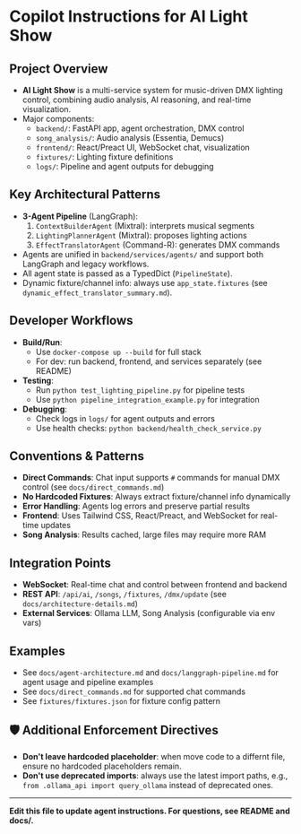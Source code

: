 # Copilot Instructions for AI Light Show

## Project Overview
- **AI Light Show** is a multi-service system for music-driven DMX lighting control, combining audio analysis, AI reasoning, and real-time visualization.
- Major components:
  - `backend/`: FastAPI app, agent orchestration, DMX control
  - `song_analysis/`: Audio analysis (Essentia, Demucs)
  - `frontend/`: React/Preact UI, WebSocket chat, visualization
  - `fixtures/`: Lighting fixture definitions
  - `logs/`: Pipeline and agent outputs for debugging

## Key Architectural Patterns
- **3-Agent Pipeline** (LangGraph):
  1. `ContextBuilderAgent` (Mixtral): interprets musical segments
  2. `LightingPlannerAgent` (Mixtral): proposes lighting actions
  3. `EffectTranslatorAgent` (Command-R): generates DMX commands
- Agents are unified in `backend/services/agents/` and support both LangGraph and legacy workflows.
- All agent state is passed as a TypedDict (`PipelineState`).
- Dynamic fixture/channel info: always use `app_state.fixtures` (see `dynamic_effect_translator_summary.md`).

## Developer Workflows
- **Build/Run**:
  - Use `docker-compose up --build` for full stack
  - For dev: run backend, frontend, and services separately (see README)
- **Testing**:
  - Run `python test_lighting_pipeline.py` for pipeline tests
  - Use `python pipeline_integration_example.py` for integration
- **Debugging**:
  - Check logs in `logs/` for agent outputs and errors
  - Use health checks: `python backend/health_check_service.py`

## Conventions & Patterns
- **Direct Commands**: Chat input supports `#` commands for manual DMX control (see `docs/direct_commands.md`)
- **No Hardcoded Fixtures**: Always extract fixture/channel info dynamically
- **Error Handling**: Agents log errors and preserve partial results
- **Frontend**: Uses Tailwind CSS, React/Preact, and WebSocket for real-time updates
- **Song Analysis**: Results cached, large files may require more RAM

## Integration Points
- **WebSocket**: Real-time chat and control between frontend and backend
- **REST API**: `/api/ai`, `/songs`, `/fixtures`, `/dmx/update` (see `docs/architecture-details.md`)
- **External Services**: Ollama LLM, Song Analysis (configurable via env vars)

## Examples
- See `docs/agent-architecture.md` and `docs/langgraph-pipeline.md` for agent usage and pipeline examples
- See `docs/direct_commands.md` for supported chat commands
- See `fixtures/fixtures.json` for fixture config pattern

## 🛡️ Additional Enforcement Directives
- **Don't leave hardcoded placeholder**: when move code to a differnt file, ensure no hardcoded placeholders remain.
- **Don't use deprecated imports**: always use the latest import paths, e.g., `from .ollama_api import query_ollama` instead of deprecated ones.

---
**Edit this file to update agent instructions. For questions, see README and docs/.**
